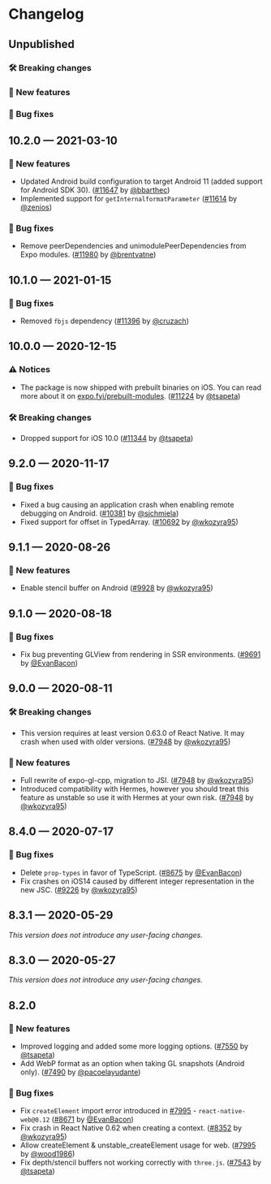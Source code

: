 # Changelog

## Unpublished

### 🛠 Breaking changes

### 🎉 New features

### 🐛 Bug fixes

## 10.2.0 — 2021-03-10

### 🎉 New features

- Updated Android build configuration to target Android 11 (added support for Android SDK 30). ([#11647](https://github.com/expo/expo/pull/11647) by [@bbarthec](https://github.com/bbarthec))
- Implemented support for `getInternalformatParameter` ([#11614](https://github.com/expo/expo/pull/11614) by [@zenios](https://github.com/zenios))

### 🐛 Bug fixes

- Remove peerDependencies and unimodulePeerDependencies from Expo modules. ([#11980](https://github.com/expo/expo/pull/11980) by [@brentvatne](https://github.com/brentvatne))

## 10.1.0 — 2021-01-15

### 🐛 Bug fixes

- Removed `fbjs` dependency ([#11396](https://github.com/expo/expo/pull/11396) by [@cruzach](https://github.com/cruzach))

## 10.0.0 — 2020-12-15

### ⚠️ Notices

- The package is now shipped with prebuilt binaries on iOS. You can read more about it on [expo.fyi/prebuilt-modules](https://expo.fyi/prebuilt-modules). ([#11224](https://github.com/expo/expo/pull/11224) by [@tsapeta](https://github.com/tsapeta))

### 🛠 Breaking changes

- Dropped support for iOS 10.0 ([#11344](https://github.com/expo/expo/pull/11344) by [@tsapeta](https://github.com/tsapeta))

## 9.2.0 — 2020-11-17

### 🐛 Bug fixes

- Fixed a bug causing an application crash when enabling remote debugging on Android. ([#10381](https://github.com/expo/expo/pull/10381) by [@sjchmiela](https://github.com/sjchmiela))
- Fixed support for offset in TypedArray. ([#10692](https://github.com/expo/expo/pull/10692) by [@wkozyra95](https://github.com/wkozyra95))

## 9.1.1 — 2020-08-26

### 🎉 New features

- Enable stencil buffer on Android ([#9928](https://github.com/expo/expo/pull/9928) by [@wkozyra95](https://github.com/wkozyra95))

## 9.1.0 — 2020-08-18

### 🐛 Bug fixes

- Fix bug preventing GLView from rendering in SSR environments. ([#9691](https://github.com/expo/expo/pull/9691) by [@EvanBacon](https://github.com/EvanBacon))

## 9.0.0 — 2020-08-11

### 🛠 Breaking changes

- This version requires at least version 0.63.0 of React Native. It may crash when used with older versions. ([#7948](https://github.com/expo/expo/pull/7948) by [@wkozyra95](https://github.com/wkozyra95))

### 🎉 New features

- Full rewrite of expo-gl-cpp, migration to JSI. ([#7948](https://github.com/expo/expo/pull/7948) by [@wkozyra95](https://github.com/wkozyra95))
- Introduced compatibility with Hermes, however you should treat this feature as unstable so use it with Hermes at your own risk. ([#7948](https://github.com/expo/expo/pull/7948) by [@wkozyra95](https://github.com/wkozyra95))

## 8.4.0 — 2020-07-17

### 🐛 Bug fixes

- Delete `prop-types` in favor of TypeScript. ([#8675](https://github.com/expo/expo/pull/8675) by [@EvanBacon](https://github.com/EvanBacon))
- Fix crashes on iOS14 caused by different integer representation in the new JSC. ([#9226](https://github.com/expo/expo/pull/9226) by [@wkozyra95](https://github.com/wkozyra95))

## 8.3.1 — 2020-05-29

_This version does not introduce any user-facing changes._

## 8.3.0 — 2020-05-27

_This version does not introduce any user-facing changes._

## 8.2.0

### 🎉 New features

- Improved logging and added some more logging options. ([#7550](https://github.com/expo/expo/pull/7550) by [@tsapeta](https://github.com/tsapeta))
- Add WebP format as an option when taking GL snapshots (Android only). ([#7490](https://github.com/expo/expo/pull/7490) by [@pacoelayudante](https://github.com/pacoelayudante))

### 🐛 Bug fixes

- Fix `createElement` import error introduced in [#7995](https://github.com/expo/expo/pull/7995) - `react-native-web@0.12` ([#8671](https://github.com/expo/expo/pull/8671) by [@EvanBacon](https://github.com/EvanBacon))
- Fix crash in React Native 0.62 when creating a context. ([#8352](https://github.com/expo/expo/pull/8352) by [@wkozyra95](https://github.com/wkozyra95))
- Allow createElement & unstable_createElement usage for web. ([#7995](https://github.com/expo/expo/pull/7995) by [@wood1986](https://github.com/wood1986))
- Fix depth/stencil buffers not working correctly with `three.js`. ([#7543](https://github.com/expo/expo/pull/7543) by [@tsapeta](https://github.com/tsapeta))
